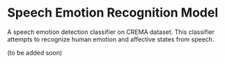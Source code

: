 # Speech Emotion Recognition Model
A speech emotion detection classifier on CREMA dataset. This classifier attempts to recognize human emotion and affective states from speech.

(to be added soon)
